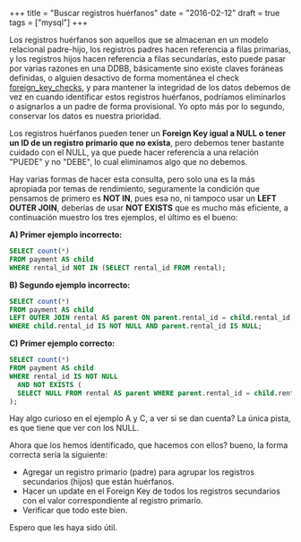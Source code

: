 +++
title = "Buscar registros huérfanos"
date = "2016-02-12"
draft = true
tags = ["mysql"]
+++

Los registros huérfanos son aquellos que se almacenan en un modelo relacional padre-hijo, los registros padres hacen referencia a filas primarias, y los registros hijos hacen referencia a filas secundarías, esto puede pasar por varias razones en una DDBB, básicamente sino existe claves foráneas definidas, o alguien desactivo de forma momentánea el check [foreign_key_checks][1], y para mantener la integridad de los datos debemos de vez en cuando identificar estos registros huérfanos, podríamos eliminarlos o asignarlos a un padre de forma provisional. Yo opto más por lo segundo, conservar los datos es nuestra prioridad.

Los registros huérfanos pueden tener un **Foreign Key igual a NULL o tener un ID de un registro primario que no exista**, pero debemos tener bastante cuidado con el NULL, ya que puede hacer referencia a una relación "PUEDE" y no "DEBE", lo cual eliminamos algo que no debemos.

Hay varias formas de hacer esta consulta, pero solo una es la más apropiada por temas de rendimiento, seguramente la condición que pensamos de primero es **NOT IN**, pues esa no, ni tampoco usar un **LEFT OUTER JOIN**, deberías de usar **NOT EXISTS** que es mucho más eficiente, a continuación muestro los tres ejemplos, el último es el bueno:

**A) Primer ejemplo incorrecto:**

```SQL
SELECT count(*)
FROM payment AS child
WHERE rental_id NOT IN (SELECT rental_id FROM rental);
```

**B) Segundo ejemplo incorrecto:**

```SQL
SELECT count(*)
FROM payment AS child
LEFT OUTER JOIN rental AS parent ON parent.rental_id = child.rental_id
WHERE child.rental_id IS NOT NULL AND parent.rental_id IS NULL;
```

**C) Primer ejemplo correcto:**

```SQL
SELECT count(*)
FROM payment AS child
WHERE rental_id IS NOT NULL
  AND NOT EXISTS (
  SELECT NULL FROM rental AS parent WHERE parent.rental_id = child.rental_id
);
```

Hay algo curioso en el ejemplo A y C, a ver si se dan cuenta? La única pista, es que tiene que ver con los NULL.

Ahora que los hemos identificado, que hacemos con ellos? bueno, la forma correcta sería la siguiente:

* Agregar un registro primario (padre) para agrupar los registros secundarios (hijos) que están huérfanos.
* Hacer un update en el Foreign Key de todos los registros secundarios con el valor correspondiente al registro primario.
* Verificar que todo este bien.

Espero que les haya sido útil.

[1]: http://dev.mysql.com/doc/refman/5.7/en/server-system-variables.html#sysvar_foreign_key_checks
